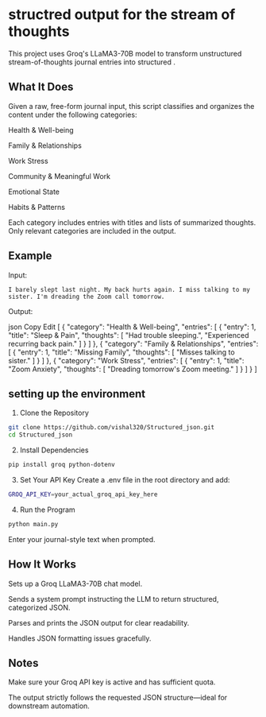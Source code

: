  # structred output for the stream of thoughts
This project uses Groq's LLaMA3-70B model to transform unstructured stream-of-thoughts journal entries into structured .

## What It Does
Given a raw, free-form journal input, this script classifies and organizes the content under the following categories:

Health & Well-being

Family & Relationships

Work Stress

Community & Meaningful Work

Emotional State

Habits & Patterns

Each category includes entries with titles and lists of summarized thoughts. Only relevant categories are included in the output.

## Example
Input:

```vbnet
I barely slept last night. My back hurts again. I miss talking to my sister. I'm dreading the Zoom call tomorrow.
```
Output:

json
Copy
Edit
[
  {
    "category": "Health & Well-being",
    "entries": [
      {
        "entry": 1,
        "title": "Sleep & Pain",
        "thoughts": [
          "Had trouble sleeping.",
          "Experienced recurring back pain."
        ]
      }
    ]
  },
  {
    "category": "Family & Relationships",
    "entries": [
      {
        "entry": 1,
        "title": "Missing Family",
        "thoughts": [
          "Misses talking to sister."
        ]
      }
    ]
  },
  {
    "category": "Work Stress",
    "entries": [
      {
        "entry": 1,
        "title": "Zoom Anxiety",
        "thoughts": [
          "Dreading tomorrow's Zoom meeting."
        ]
      }
    ]
  }
]
## setting up the environment 
1. Clone the Repository
```bash
git clone https://github.com/vishal320/Structured_json.git
cd Structured_json
```
2. Install Dependencies
```bash
pip install groq python-dotenv
```
3. Set Your API Key
Create a .env file in the root directory and add:
```bash
GROQ_API_KEY=your_actual_groq_api_key_here
```
4. Run the Program
```bash
python main.py
```
Enter your journal-style text when prompted.

## How It Works
Sets up a Groq LLaMA3-70B chat model.

Sends a system prompt instructing the LLM to return structured, categorized JSON.

Parses and prints the JSON output for clear readability.

Handles JSON formatting issues gracefully.

## Notes
Make sure your Groq API key is active and has sufficient quota.

The output strictly follows the requested JSON structure—ideal for downstream automation.

